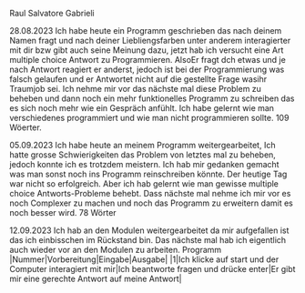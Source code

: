 Raul Salvatore Gabrieli

28.08.2023
Ich habe heute ein Programm geschrieben das nach deinem Namen fragt und nach deiner Liebliengsfarben unter anderem interagierter mit dir bzw gibt auch seine Meinung dazu, jetzt hab ich versucht eine Art multiple choice Antwort zu Programmieren. AlsoEr fragt dch etwas und je nach Antwort reagiert er anderst, jedoch ist bei der Programmierung was falsch gelaufen und er Antwortet nicht auf die gestellte Frage wasihr Traumjob sei. Ich nehme mir vor das nächste mal diese Problem zu beheben und dann noch ein mehr funktionelles Programm zu schreiben das es sich noch mehr wie ein Gespräch anfühlt. Ich habe gelernt wie man verschiedenes programmiert und wie man nicht programmieren sollte. 109 Wöerter.

05.09.2023
Ich habe heute an meinem Programm weitergearbeitet, Ich hatte grosse Schwierigkeiten das Problem von letztes mal zu beheben, jedoch konnte ich es trotzdem meistern.  Ich hab mir gedanken gemacht was man sonst noch ins Programm reinschreiben könnte. Der heutige Tag war nicht so erfolgreich. Aber ich hab gelernt wie man gewisse multiple choice Antworts-Probleme behebt. Dass nächste mal nehme ich mir vor es noch Complexer zu machen und noch das Programm zu erweitern damit es noch besser wird. 78 Wörter

12.09.2023
Ich hab an den Modulen weitergearbeitet da mir aufgefallen ist das ich einbisschen im Rückstand bin. Das nächste mal hab ich eigentlich auch wieder vor an den Modulen zu arbeiten.
Programm
|Nummer|Vorbereitung|Eingabe|Ausgabe|
|1|Ich klicke auf start und der Computer interagiert mit mir|Ich beantworte fragen und drücke enter|Er gibt mir eine gerechte Antwort auf meine Antwort|
